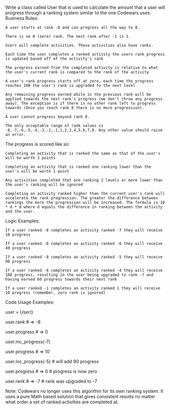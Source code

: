 Write a class called User that is used to calculate the amount that a user will progress through a ranking system similar to the one Codewars uses.
Business Rules:

    A user starts at rank -8 and can progress all the way to 8.

    There is no 0 (zero) rank. The next rank after -1 is 1.
    
    Users will complete activities. These activities also have ranks.
    
    Each time the user completes a ranked activity the users rank progress is updated based off of the activity's rank
    
    The progress earned from the completed activity is relative to what the user's current rank is compared to the rank of the activity
    
    A user's rank progress starts off at zero, each time the progress reaches 100 the user's rank is upgraded to the next level
    
    Any remaining progress earned while in the previous rank will be applied towards the next rank's progress (we don't throw any progress away). The exception is if there is no other rank left to progress towards (Once you reach rank 8 there is no more progression).
    
    A user cannot progress beyond rank 8.
    
    The only acceptable range of rank values is -8,-7,-6,-5,-4,-3,-2,-1,1,2,3,4,5,6,7,8. Any other value should raise an error.

The progress is scored like so:

    Completing an activity that is ranked the same as that of the user's will be worth 3 points
    
    Completing an activity that is ranked one ranking lower than the user's will be worth 1 point
    
    Any activities completed that are ranking 2 levels or more lower than the user's ranking will be ignored
    
    Completing an activity ranked higher than the current user's rank will accelerate the rank progression. The greater the difference between rankings the more the progression will be increased. The formula is 10 * d * d where d equals the difference in ranking between the activity and the user.

Logic Examples:

    If a user ranked -8 completes an activity ranked -7 they will receive 10 progress
    
    If a user ranked -8 completes an activity ranked -6 they will receive 40 progress
    
    If a user ranked -8 completes an activity ranked -5 they will receive 90 progress
    
    If a user ranked -8 completes an activity ranked -4 they will receive 160 progress, resulting in the user being upgraded to rank -7 and having earned 60 progress towards their next rank
    
    If a user ranked -1 completes an activity ranked 1 they will receive 10 progress (remember, zero rank is ignored)

Code Usage Examples:

user = User()
    
user.rank # => -8
    
user.progress # => 0
    
user.inc\_progress(-7)

user.progress # => 10

user.inc\_progress(-5) # will add 90 progress

user.progress # => 0 # progress is now zero

user.rank # => -7 # rank was upgraded to -7

Note: Codewars no longer uses this algorithm for its own ranking system. It uses a pure Math based solution that gives consistent results no matter what order a set of ranked activities are completed at.
